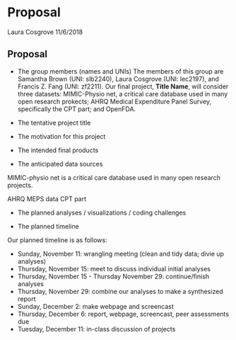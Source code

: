 Proposal
================
Laura Cosgrove
11/6/2018

Proposal
--------

-   The group members (names and UNIs) The members of this group are Samantha Brown (UNI: slb2240), Laura Cosgrove (UNI: lec2197), and Francis Z. Fang (UNI: zf2211). Our final project, **Title Name**, will consider three datasets: MIMIC-Physio net, a critical care database used in many open research prokects; AHRQ Medical Expenditure Panel Survey, specifically the CPT part; and OpenFDA.

-   The tentative project title

-   The motivation for this project

-   The intended final products

-   The anticipated data sources

MIMIC-physio net is a critical care database used in many open research projects.

AHRQ MEPS data CPT part

-   The planned analyses / visualizations / coding challenges

-   The planned timeline

Our planned timeline is as follows:

-   Sunday, November 11: wrangling meeting (clean and tidy data; divie up analyses)
-   Thursday, November 15: meet to discuss individual initial analyses
-   Thursday, November 15 - Thursday November 29: continue/finish analyses
-   Thursday, November 29: combine our analyses to make a synthesized report
-   Sunday, December 2: make webpage and screencast
-   Thursday, December 6: report, webpage, screencast, peer assessments due
-   Tuesday, December 11: in-class discussion of projects
